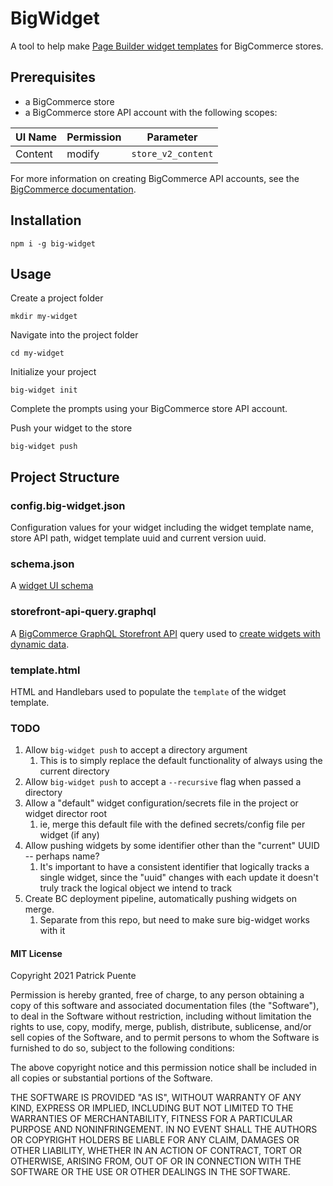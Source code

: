 # BigWidget
A tool to help make [Page Builder widget templates](https://developer.bigcommerce.com/api-docs/store-management/widgets/overview#widget-templates) for BigCommerce stores.

## Prerequisites
- a BigCommerce store
- a BigCommerce store API account with the following scopes:

| UI Name | Permission | Parameter          |
|---------|------------|--------------------|
| Content | modify     | `store_v2_content` |

For more information on creating BigCommerce API accounts, see the [BigCommerce documentation](https://support.bigcommerce.com/s/article/Store-API-Accounts).

## Installation
`npm i -g big-widget`

## Usage
Create a project folder

`mkdir my-widget`

Navigate into the project folder

`cd my-widget`

Initialize your project

`big-widget init`

Complete the prompts using your BigCommerce store API account.

Push your widget to the store

`big-widget push`

## Project Structure
### config.big-widget.json
Configuration values for your widget including the widget template name, store API path, widget template uuid and current version uuid.

### schema.json
A [widget UI schema](https://developer.bigcommerce.com/stencil-docs/page-builder/widget-ui-schema)

### storefront-api-query.graphql
A [BigCommerce GraphQL Storefront API](https://developer.bigcommerce.com/api-docs/storefront/graphql/graphql-storefront-api-overview) query used to [create widgets with dynamic data](https://developer.bigcommerce.com/api-docs/store-management/widgets/tutorials/dynamic-widgets).

### template.html
HTML and Handlebars used to populate the `template` of the widget template.

### TODO
1. Allow `big-widget push` to accept a directory argument
	1. This is to simply replace the default functionality of always using the current directory
3. Allow `big-widget push` to accept a `--recursive` flag when passed a directory
4. Allow a "default" widget configuration/secrets file in the project or widget director root
	1. ie, merge this default file with the defined secrets/config file per widget (if any)
5. Allow pushing widgets by some identifier other than the "current" UUID -- perhaps name?
	1. It's important to have a consistent identifier that logically tracks a single widget, since the "uuid" changes with each update
	it doesn't truly track the logical object we intend to track
6. Create BC deployment pipeline, automatically pushing widgets on merge.
	1. Separate from this repo, but need to make sure big-widget works with it

#### MIT License
Copyright 2021 Patrick Puente

Permission is hereby granted, free of charge, to any person obtaining a copy
of this software and associated documentation files (the "Software"), to deal
in the Software without restriction, including without limitation the rights
to use, copy, modify, merge, publish, distribute, sublicense, and/or sell
copies of the Software, and to permit persons to whom the Software is
furnished to do so, subject to the following conditions:

The above copyright notice and this permission notice shall be included in all
copies or substantial portions of the Software.

THE SOFTWARE IS PROVIDED "AS IS", WITHOUT WARRANTY OF ANY KIND, EXPRESS OR
IMPLIED, INCLUDING BUT NOT LIMITED TO THE WARRANTIES OF MERCHANTABILITY,
FITNESS FOR A PARTICULAR PURPOSE AND NONINFRINGEMENT. IN NO EVENT SHALL THE
AUTHORS OR COPYRIGHT HOLDERS BE LIABLE FOR ANY CLAIM, DAMAGES OR OTHER
LIABILITY, WHETHER IN AN ACTION OF CONTRACT, TORT OR OTHERWISE, ARISING FROM,
OUT OF OR IN CONNECTION WITH THE SOFTWARE OR THE USE OR OTHER DEALINGS IN THE
SOFTWARE.